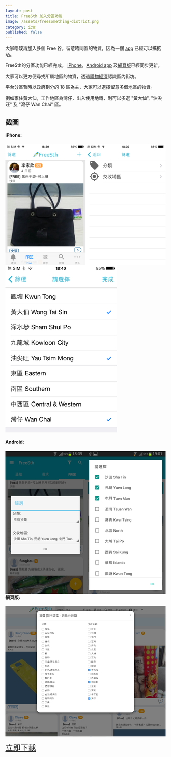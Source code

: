 ```yaml
---
layout: post
title: FreeSth 加入分區功能
image: /assets/freesomething-district.png
category: 公告
published: false
---
```


大家唔駛再加入多個 Free 谷，留意唔同區的物資，因為一個 [app](http://www.freesth.com/app.html) 已經可以搞掂晒。

FreeSth的分區功能已經完成， [iPhone](https://itunes.apple.com/us/app/freesth/id1073057388?mt=8)，[Android app](https://play.google.com/store/apps/details?id=com.freesth.com) 及[網頁版](https://www.freesth.com)已經同步更新。

大家可以更方便尋找所屬地區的物資，透過[禮物經濟](http://blog.freesth.com/gift-economy/)認識區內街坊。

平台分區暫時以政府劃分的 18 區為主，大家可以選擇留意多個地區的物資。

例如家住黃大仙，工作地區為灣仔，出入使用地鐵，則可以多選 "黃大仙", "油尖旺" 及 "灣仔 Wan Chai" 區。

## 截圖

#### iPhone:

<img src="/assets/iphone-districts1.png" alt="FreeSth iPhone app Districts" style="float:left;width:50%"/>
<img src="/assets/iphone-districts2.png" alt="FreeSth iPhone app Districts" style="float:left;width:50%"/>
<img src="/assets/iphone-districts3.png" alt="FreeSth iPhone app Districts" style="max-width: 350px;"/>

#### Android:

<img src="/assets/android-district.png" alt="FreeSth Android app Districts" style="float:left;width:50%"/>
<img src="/assets/android-district2.png" alt="FreeSth Android app Districts" style="float:left;width:50%"/>

#### 網頁版:

![alt text](/assets/web-district.png "FreeSth Website Districts")

<a style="font-size:24px;" href="http://www.freesth.com/app.html">立即下載</a>